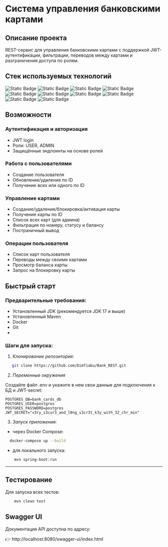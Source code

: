 # Система управления банковскими картами

## Описание проекта
REST-сервис для управления банковскими картами с поддержкой JWT-аутентификации, 
фильтрации, переводов между картами и разграничения доступа по ролям.

## Стек используемых технологий
![Static Badge](https://img.shields.io/badge/Java-17-blue)
![Static Badge](https://img.shields.io/badge/Spring_Boot-3.5-green)
![Static Badge](https://img.shields.io/badge/Spring_Security-grey)
![Static Badge](https://img.shields.io/badge/JWT_(JJWT)-grey)
![Static Badge](https://img.shields.io/badge/Spring_Data_JPA-grey)
![Static Badge](https://img.shields.io/badge/Swagger_(OpenAPI)-grey)
![Static Badge](https://img.shields.io/badge/PostgreSQL-grey)
![Static Badge](https://img.shields.io/badge/Apache_Maven-grey)
![Static Badge](https://img.shields.io/badge/Liquibase-grey)
![Static Badge](https://img.shields.io/badge/Mockito-grey)

## Возможности
### Аутентификация и авторизация

- JWT login
- Роли: USER, ADMIN
- Защищённые эндпоинты на основе ролей

### Работа с пользователями

- Создание пользователя 
- Обновление/удаление по ID 
- Получение всех или одного по ID

### Управление картами

- Создание/удаление/блокировка/активация карты
- Получение карты по ID
- Список всех карт (для админа)
- Фильтрация по номеру, статусу и балансу
- Постраничный вывод

### Операции пользователя
- Список карт пользователя
- Переводы между своими картами
- Просмотр баланса карты
- Запрос на блокировку карты

## Быстрый старт

### Предварительные требования:

- Установленный JDK (рекомендуется JDK 17 и выше)
- Установленный Maven
- Docker
- Git
- 
### Шаги для запуска:

1. *Клонирование репозитория:*


```sh
   git clone https://github.com/DimTiabu/Bank_REST.git
```

2. *Переменные окружения*

Создайте файл .env и укажите в нем свои данные для подключения к БД и JWT-secret:

```
POSTGRES_DB=bank_cards_db
POSTGRES_USER=postgres
POSTGRES_PASSWORD=postgres
JWT_SECRET="v3ry_s3cur3_and_l0ng_s3cr3t_k3y_with_32_chr_min"
```

3. *Запуск приложения:*

- через Docker Compose:
```bash
  docker-compose up --build
```
- для локального запуска:
```bash
    mvn spring-boot:run
```
---

## Тестирование
Для запуска всех тестов:
```sh
    mvn clean test
```

## Swagger UI
Документация API доступна по адресу:

👉 http://localhost:8080/swagger-ui/index.html

